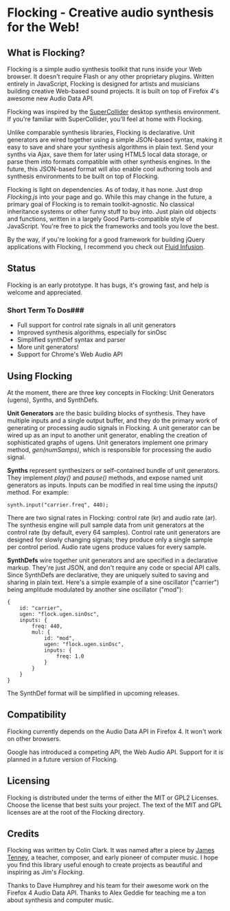 Flocking - Creative audio synthesis for the Web!
================================================

What is Flocking?
-----------------

Flocking is a simple audio synthesis toolkit that runs inside your Web browser. 
It doesn't require Flash or any other proprietary plugins. 
Written entirely in JavaScript, Flocking is designed for artists and musicians building creative Web-based 
sound projects. It is built on top of Firefox 4's awesome new Audio Data API.

Flocking was inspired by the [SuperCollider](http://supercollider.sourceforge.net/) desktop synthesis 
environment. If you're familiar with SuperCollider, you'll feel at home with Flocking.

Unlike comparable synthesis libraries, Flocking is declarative. Unit generators are wired together using a 
simple JSON-based syntax, making it easy to save and share your synthesis algorithms in plain text.
Send your synths via Ajax, save them for later using HTML5 local data storage, or parse them into formats compatible with 
other synthesis engines. In the future, this JSON-based format will also enable cool authoring tools and 
synthesis environments to be built on top of Flocking.

Flocking is light on dependencies. As of today, it has none. Just drop _Flocking.js_ into your page and go.
While this may change in the future, a primary goal of Flocking is to remain toolkit-agnostic. No classical inheritance 
systems or other funny stuff to buy into. Just plain old objects and functions, written in a largely Good Parts-compatible 
style of JavaScript. You're free to pick the frameworks and tools you love the best.

By the way, if you're looking for a good framework for building jQuery applications with Flocking, I recommend you check 
out [Fluid Infusion](http://fluidproject.org/products/infusion).


Status
------
Flocking is an early prototype. It has bugs, it's growing fast, and help is welcome and appreciated.

### Short Term To Dos###
 * Full support for control rate signals in all unit generators
 * Improved synthesis algorithms, especially for sinOsc
 * Simplified synthDef syntax and parser
 * More unit generators!
 * Support for Chrome's Web Audio API
 
 
Using Flocking
--------------

At the moment, there are three key concepts in Flocking: Unit Generators (ugens), Synths, and SynthDefs.

**Unit Generators** are the basic building blocks of synthesis. They have multiple inputs and a single output buffer, and 
they do the primary work of generating or processing audio signals in Flocking. A unit generator can be wired up as an 
input to another unit generator, enabling the creation of sophisticated graphs of ugens. Unit generators implement one 
primary method, _gen(numSamps)_, which is responsible for processing the audio signal.

**Synths** represent synthesizers or self-contained bundle of unit generators. They implement _play()_ and _pause()_ 
methods, and expose named unit generators as inputs. Inputs can be modified in real time using the _inputs()_ method. 
For example:

    synth.input("carrier.freq", 440);

There are two signal rates in Flocking: control rate (kr) and audio rate (ar). The synthesis engine will pull sample data 
from unit generators at the control rate (by default, every 64 samples). Control rate unit generators are designed for 
slowly changing signals; they produce only a single sample per control period. Audio rate ugens produce values for every 
sample.

**SynthDefs** wire together unit generators and are specified in a declarative markup. They're just JSON,
and don't require any code or special API calls. Since SynthDefs are declarative, they are uniquely suited to 
saving and sharing in plain text. Here's a simple example of a sine oscillator ("carrier") being amplitude modulated 
by another sine oscillator ("mod"):

    {
        id: "carrier",
        ugen: "flock.ugen.sinOsc",
        inputs: {
            freq: 440,
            mul: {
                id: "mod",
                ugen: "flock.ugen.sinOsc",
                inputs: {
                    freq: 1.0
                }
            }
        }
    }

The SynthDef format will be simplified in upcoming releases.

Compatibility
-------------

Flocking currently depends on the Audio Data API in Firefox 4. It won't work on other browsers.

Google has introduced a competing API, the Web Audio API. Support for it is planned in a future version of Flocking.

Licensing
---------

Flocking is distributed under the terms of either the MIT or GPL2 Licenses. Choose the license that best suits your
project. The text of the MIT and GPL licenses are at the root of the Flocking directory. 

Credits
-------

Flocking was written by Colin Clark. It was named after a piece by [James Tenney](http://www.plainsound.org/JTwork.html), 
a teacher, composer, and early pioneer of computer music. I hope you find this library useful enough to create projects 
as beautiful and inspiring as Jim's _Flocking_.

Thanks to Dave Humphrey and his team for their awesome work on the Firefox 4 Audio Data API. Thanks to Alex Geddie 
for teaching me a ton about synthesis and computer music.
